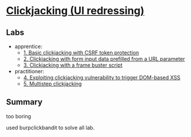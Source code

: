 # [Clickjacking (UI redressing)](https://portswigger.net/web-security/clickjacking)

## Labs

- apprentice:
  - [1. Basic clickjacking with CSRF token protection](./lab/1.%20Basic%20clickjacking%20with%20CSRF%20token%20protection.md)
  - [2. Clickjacking with form input data prefilled from a URL parameter](./lab/2.%20Clickjacking%20with%20form%20input%20data%20prefilled%20from%20a%20URL%20parameter.md)
  - [3. Clickjacking with a frame buster script](./lab/3.%20Clickjacking%20with%20a%20frame%20buster%20script.md)
- practitioner:
  - [4. Exploiting clickjacking vulnerability to trigger DOM-based XSS](./lab/4.%20Exploiting%20clickjacking%20vulnerability%20to%20trigger%20DOM-based%20XSS.md)
  - [5. Multistep clickjacking](./lab/5.%20Multistep%20clickjacking.md)

## Summary

too boring

used burpclickbandit to solve all lab.
